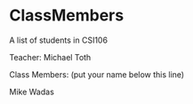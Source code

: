 # ClassMembers
A list of students in CSI106

Teacher: Michael Toth

Class Members: (put your name below this line) 

Mike Wadas
